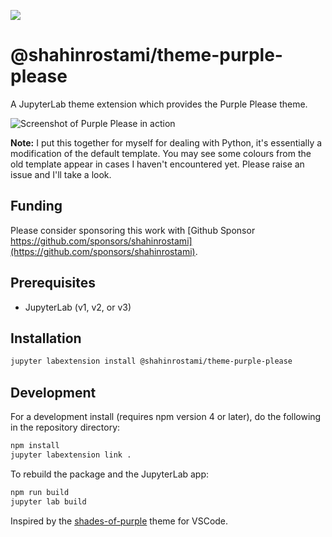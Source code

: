 <a href="https://plotapi.com" target="_blank"><img src="https://plotapi.com/wp-content/uploads/2021/08/1500x500.jpeg"></a>

# @shahinrostami/theme-purple-please

A JupyterLab theme extension which provides the Purple Please theme.

![Screenshot of Purple Please in action](screenshot.png)

**Note:** I put this together for myself for dealing with Python, it's essentially a modification of the default template. You may see some colours from the old template appear in cases I haven't encountered yet. Please raise an issue and I'll take a look.

## Funding

Please consider sponsoring this work with [Github Sponsor https://github.com/sponsors/shahinrostami](https://github.com/sponsors/shahinrostami).

## Prerequisites

- JupyterLab (v1, v2, or v3)

## Installation

```bash
jupyter labextension install @shahinrostami/theme-purple-please
```

## Development

For a development install (requires npm version 4 or later), do the following in the repository directory:

```bash
npm install
jupyter labextension link .
```

To rebuild the package and the JupyterLab app:

```bash
npm run build
jupyter lab build
```

Inspired by the [shades-of-purple](https://github.com/ahmadawais/shades-of-purple-vscode) theme for VSCode.

